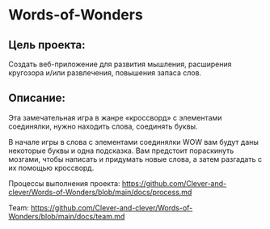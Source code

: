 # Words-of-Wonders
## Цель проекта:
Создать веб-приложение для развития мышления, расширения кругозора и/или развлечения, повышения запаса слов.

## Описание:
Эта замечательная игра в жанре «кроссворд» с элементами соединялки, нужно находить слова, соединять буквы.

В начале игры в слова с элементами соединялки WOW вам будут даны некоторые буквы и одна подсказка. Вам предстоит пораскинуть мозгами, чтобы написать и придумать новые слова, а затем разгадать с их помощью кроссворд.

Процессы выполнения проекта: https://github.com/Clever-and-clever/Words-of-Wonders/blob/main/docs/process.md

Team: https://github.com/Clever-and-clever/Words-of-Wonders/blob/main/docs/team.md
